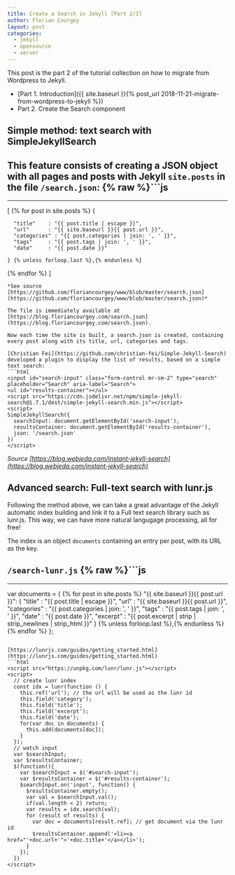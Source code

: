 ```yaml
---
title: Create a Search in Jekyll [Part 2/2]
author: Florian Courgey
layout: post
categories:
  - jekyll
  - opensource
  - server
---
```

This post is the part 2 of the tutorial collection on how to migrate from Wordpress to Jekyll.
- [Part 1. Introduction]({{ site.baseurl }}{% post_url 2018-11-21-migrate-from-wordpress-to-jekyll %})
- Part 2. Create the Search component

## Simple method: text search with SimpleJekyllSearch
This feature consists of creating a JSON object with all pages and posts with Jekyll `site.posts` in the file `/search.json`:
{% raw %}```js
---
---
[
  {% for post in site.posts %}
    {

      "title"    : "{{ post.title | escape }}",
      "url"      : "{{ site.baseurl }}{{ post.url }}",
      "categories" : "{{ post.categories | join: ', ' }}",
      "tags"     : "{{ post.tags | join: ', ' }}",
      "date"     : "{{ post.date }}"

    } {% unless forloop.last %},{% endunless %}
  {% endfor %}
]
```{% endraw %}
*See source [https://github.com/floriancourgey/www/blob/master/search.json](https://github.com/floriancourgey/www/blob/master/search.json)*

The file is immediately available at [https://blog.floriancourgey.com/search.json](https://blog.floriancourgey.com/search.json).

Now each time the site is built, a search.json is created, containing every post along with its title, url, categories and tags.

[Christian Fei](https://github.com/christian-fei/Simple-Jekyll-Search) developed a plugin to display the list of results, based on a simple text search:
```html
<input id="search-input" class="form-control mr-sm-2" type="search" placeholder="Search" aria-label="Search">
<ul id="results-container"></ul>
<script src="https://cdn.jsdelivr.net/npm/simple-jekyll-search@1.7.1/dest/simple-jekyll-search.min.js"></script>
<script>
SimpleJekyllSearch({
  searchInput: document.getElementById('search-input'),
  resultsContainer: document.getElementById('results-container'),
  json: '/search.json'
})
</script>
```

*Source [https://blog.webjeda.com/instant-jekyll-search](https://blog.webjeda.com/instant-jekyll-search)*

## Advanced search: Full-text search with lunr.js

Following the method above, we can take a great advantage of the Jekyll automatic index building and link it to a Full text search library such as lunr.js. This way, we can have more natural langugage processing, all for free!

The index is an object `documents` containing an entry per post, with its URL as the key.

`/search-lunr.js`
{% raw %}```js
---
---
var documents = {
  {% for post in site.posts %}
    "{{ site.baseurl }}{{ post.url }}": {
      "title"    : "{{ post.title | escape }}",
      "url"      : "{{ site.baseurl }}{{ post.url }}",
      "categories" : "{{ post.categories | join: ', ' }}",
      "tags"     : "{{ post.tags | join: ', ' }}",
      "date"     : "{{ post.date }}",
      "excerpt"     : "{{ post.excerpt | strip | strip_newlines | strip_html }}"
    } {% unless forloop.last %},{% endunless %}
  {% endfor %}
};

```{% endraw %}

[https://lunrjs.com/guides/getting_started.html](https://lunrjs.com/guides/getting_started.html)
```html
<script src="https://unpkg.com/lunr/lunr.js"></script>
<script>
  // create lunr index
  const idx = lunr(function () {
    this.ref('url'); // the url will be used as the lunr id
    this.field('category');
    this.field('title');
    this.field('excerpt');
    this.field('date');
    for(var doc in documents) {
      this.add(documents[doc]);
    }
  });
  // watch input
  var $searchInput;
  var $resultsContainer;
  $(function(){
    var $searchInput = $('#search-input');
    var $resultsContainer = $('#results-container');
    $searchInput.on('input', function() {
      $resultsContainer.empty();
      var val = $searchInput.val();
      if(val.length < 2) return;
      var results = idx.search(val);
      for (result of results) {
        var doc = documents[result.ref]; // get document via the lunr id
        $resultsContainer.append('<li><a href="'+doc.url+'">'+doc.title+'</a></li>');
      }
    });
  })
</script>
```
